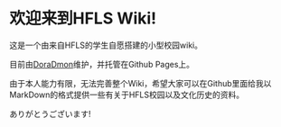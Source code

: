 # 欢迎来到HFLS Wiki!

这是一个由来自HFLS的学生自愿搭建的小型校园wiki。

目前由[DoraDmon](https://github.com/DoraDmon)维护，并托管在Github Pages上。

由于本人能力有限，无法完善整个Wiki，希望大家可以在Github里面给我以MarkDown的格式提供一些有关于HFLS校园以及文化历史的资料。

ありがとうございます!